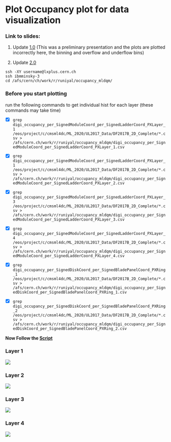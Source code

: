 # Plot Occupancy plot for data visualization


### Link to slides:

1. Update [1.0](https://docs.google.com/presentation/d/1MphrvEPQ2q9zRDSToE6etqq5C2MzbRWP0xhw1-yWAmo/edit?usp=sharing)
(This was a preliminary presentation and the plots are plotted incorrectly here, the binning and overflow and underflow bins)

2. Update [2.0](https://docs.google.com/presentation/d/19U0MUbsW3J7Fnxp21Mkj-QTmAJXrof_T7eGGSDzGjWw/edit#slide=id.gac7122847d_0_2)
````console
ssh -XY username@lxplus.cern.ch
ssh ibmminsky-3
cd /afs/cern/ch/work/r/runiyal/occupancy_mldqm/
````
### Before you start plotting 

run the following commands to get individual hist for each layer (these commands may take time)

- [x]  `grep digi_occupancy_per_SignedModuleCoord_per_SignedLadderCoord_PXLayer_1 /eos/project/c/cmsml4dc/ML_2020/UL2017_Data/DF2017B_2D_Complete/*.csv > /afs/cern.ch/work/r/runiyal/occupancy_mldqm/digi_occupancy_per_SignedModuleCoord_per_SignedLadderCoord_PXLayer_1.csv`

- [x] `grep digi_occupancy_per_SignedModuleCoord_per_SignedLadderCoord_PXLayer_1 /eos/project/c/cmsml4dc/ML_2020/UL2017_Data/DF2017B_2D_Complete/*.csv > /afs/cern.ch/work/r/runiyal/occupancy_mldqm/digi_occupancy_per_SignedModuleCoord_per_SignedLadderCoord_PXLayer_2.csv`

- [x] `grep digi_occupancy_per_SignedModuleCoord_per_SignedLadderCoord_PXLayer_3 /eos/project/c/cmsml4dc/ML_2020/UL2017_Data/DF2017B_2D_Complete/*.csv > /afs/cern.ch/work/r/runiyal/occupancy_mldqm/digi_occupancy_per_SignedModuleCoord_per_SignedLadderCoord_PXLayer_3.csv`

- [x] `grep digi_occupancy_per_SignedModuleCoord_per_SignedLadderCoord_PXLayer_4 /eos/project/c/cmsml4dc/ML_2020/UL2017_Data/DF2017B_2D_Complete/*.csv > /afs/cern.ch/work/r/runiyal/occupancy_mldqm/digi_occupancy_per_SignedModuleCoord_per_SignedLadderCoord_PXLayer_4.csv`

- [x] `grep digi_occupancy_per_SignedDiskCoord_per_SignedBladePanelCoord_PXRing_1 /eos/project/c/cmsml4dc/ML_2020/UL2017_Data/DF2017B_2D_Complete/*.csv > /afs/cern.ch/work/r/runiyal/occupancy_mldqm/digi_occupancy_per_SignedDiskCoord_per_SignedBladePanelCoord_PXRing_1.csv`

- [x] `grep digi_occupancy_per_SignedDiskCoord_per_SignedBladePanelCoord_PXRing_2 /eos/project/c/cmsml4dc/ML_2020/UL2017_Data/DF2017B_2D_Complete/*.csv > /afs/cern.ch/work/r/runiyal/occupancy_mldqm/digi_occupancy_per_SignedDiskCoord_per_SignedBladePanelCoord_PXRing_2.csv`


**Now Follow the [Script](https://github.com/rishabhCMS/ML4DQM-Visualizations/commit/34be72bd6cd6e917fc761325e8b004f760cfe3e0#diff-fa7773b2c3e80c0c76c56f95aa9537c572722fd16abc96e46001701bb1875530)**



### Layer 1 
![](https://github.com/rishabhCMS/ML4DQM-Visualizations/blob/master/OccupancyPlots/layer1.gif)

### Layer 2 
![](https://github.com/rishabhCMS/ML4DQM-Visualizations/blob/master/OccupancyPlots/layer2.gif)

### Layer 3 
![](https://github.com/rishabhCMS/ML4DQM-Visualizations/blob/master/OccupancyPlots/layer3.gif)

### Layer 4
![](https://github.com/rishabhCMS/ML4DQM-Visualizations/blob/master/OccupancyPlots/layer4.gif)
